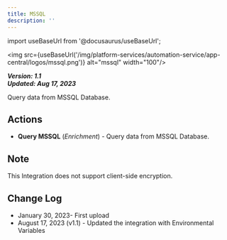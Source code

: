 ```yaml
---
title: MSSQL
description: ''
---
```

import useBaseUrl from '@docusaurus/useBaseUrl';

<img src={useBaseUrl('/img/platform-services/automation-service/app-central/logos/mssql.png')} alt="mssql" width="100"/>

***Version: 1.1  
Updated: Aug 17, 2023***

Query data from MSSQL Database.

## Actions

* **Query MSSQL** (*Enrichment*) - Query data from MSSQL Database.

## Note

This Integration does not support client-side encryption.

## Change Log

* January 30, 2023- First upload
* August 17, 2023 (v1.1) - Updated the integration with Environmental Variables
